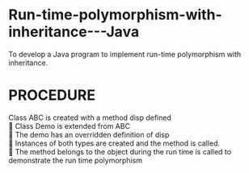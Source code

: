 # Run-time-polymorphism-with-inheritance---Java
To develop a Java program to implement run-time polymorphism with inheritance.
# PROCEDURE
Class ABC is created with a method disp defined  <br>
 Class Demo is extended from ABC  <br>
 The demo has an overridden definition of disp  <br>
 Instances of both types are created and the method is called.  <br>
 The method belongs to the object during the run time is called to demonstrate the run
time polymorphism <br>
